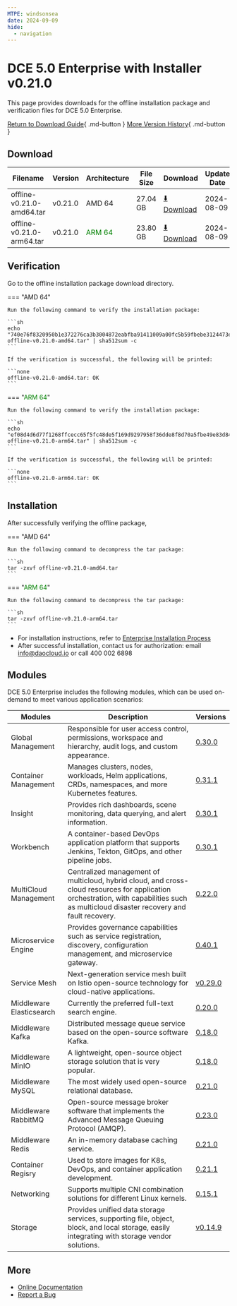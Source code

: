 ```yaml
---
MTPE: windsonsea
date: 2024-09-09
hide:
  - navigation
---
```


# DCE 5.0 Enterprise with Installer v0.21.0

This page provides downloads for the offline installation package and verification files for DCE 5.0 Enterprise.

[Return to Download Guide](../index.md#download-dce-50-enterprise){ .md-button } [More Version History](./dce5-installer-history.md){ .md-button }

## Download

| Filename | Version | Architecture | File Size | Download | Update Date |
| --------- | ------- | ------------ | --------- | -------- | ----------- |
| offline-v0.21.0-amd64.tar | v0.21.0 | AMD 64 | 27.04 GB | [:arrow_down: Download](https://qiniu-download-public.daocloud.io/DaoCloud_Enterprise/dce5/offline-v0.21.0-amd64.tar) | 2024-08-09 |
| offline-v0.21.0-arm64.tar | v0.21.0 | <font color="green">ARM 64</font> | 23.80 GB | [:arrow_down: Download](https://qiniu-download-public.daocloud.io/DaoCloud_Enterprise/dce5/offline-v0.21.0-arm64.tar) | 2024-08-09 |

## Verification

Go to the offline installation package download directory.

=== "AMD 64"

    Run the following command to verify the installation package:

    ```sh
    echo "740e76f8320950b1e372276ca3b3004872eabfba91411009a00fc5b59fbebe3124473ee76d719b34abacbe47e404a2d32b3da048d6200d89569f96065b45787f  offline-v0.21.0-amd64.tar" | sha512sum -c
    ```

    If the verification is successful, the following will be printed:

    ```none
    offline-v0.21.0-amd64.tar: OK
    ```

=== "<font color="green">ARM 64</font>"

    Run the following command to verify the installation package:

    ```sh
    echo "ef08d4d6d77f1268ffcecc65f5fc48de5f169d9297958f36dde8f8d70a5fbe49e83d846ad009e40cc946193f8b12b5888513b51134c2a3413c3e6e6dfaaab38c  offline-v0.21.0-arm64.tar" | sha512sum -c
    ```

    If the verification is successful, the following will be printed:

    ```none
    offline-v0.21.0-arm64.tar: OK
    ```

## Installation

After successfully verifying the offline package,

=== "AMD 64"

    Run the following command to decompress the tar package:

    ```sh
    tar -zxvf offline-v0.21.0-amd64.tar
    ```

=== "<font color="green">ARM 64</font>"

    Run the following command to decompress the tar package:

    ```sh
    tar -zxvf offline-v0.21.0-arm64.tar
    ```

- For installation instructions, refer to [Enterprise Installation Process](../../install/commercial/start-install.md)
- After successful installation, contact us for authorization: email info@daocloud.io or call 400 002 6898

## Modules

DCE 5.0 Enterprise includes the following modules, which can be used on-demand to meet various application scenarios:

| Modules | Description | Versions |
| ------- | ----------- | -------- |
| Global Management | Responsible for user access control, permissions, workspace and hierarchy, audit logs, and custom appearance. | [0.30.0](../../ghippo/intro/release-notes.md#v0300) |
| Container Management | Manages clusters, nodes, workloads, Helm applications, CRDs, namespaces, and more Kubernetes features. | [0.31.1](../../kpanda/intro/release-notes.md#v0311) |
| Insight | Provides rich dashboards, scene monitoring, data querying, and alert information. | [0.30.1](../../insight/intro/releasenote.md#v0301) |
| Workbench | A container-based DevOps application platform that supports Jenkins, Tekton, GitOps, and other pipeline jobs. | [0.30.1](../../amamba/intro/release-notes.md#v0301) |
| MultiCloud Management | Centralized management of multicloud, hybrid cloud, and cross-cloud resources for application orchestration, with capabilities such as multicloud disaster recovery and fault recovery. | [0.22.0](../../kairship/intro/release-notes.md#v0220) |
| Microservice Engine | Provides governance capabilities such as service registration, discovery, configuration management, and microservice gateway. | [0.40.1](../../skoala/intro/release-notes.md#v0401) |
| Service Mesh | Next-generation service mesh built on Istio open-source technology for cloud-native applications. | [v0.29.0](../../mspider/intro/release-notes.md#v0290) |
| Middleware Elasticsearch | Currently the preferred full-text search engine. | [0.20.0](../../middleware/elasticsearch/release-notes.md#v0200) |
| Middleware Kafka | Distributed message queue service based on the open-source software Kafka. | [0.18.0](../../middleware/kafka/release-notes.md#v0180) |
| Middleware MinIO | A lightweight, open-source object storage solution that is very popular. | [0.18.0](../../middleware/minio/release-notes.md#v0180) |
| Middleware MySQL | The most widely used open-source relational database. | [0.21.0](../../middleware/mysql/release-notes.md#v0210) |
| Middleware RabbitMQ | Open-source message broker software that implements the Advanced Message Queuing Protocol (AMQP). | [0.23.0](../../middleware/rabbitmq/release-notes.md#v0230) |
| Middleware Redis | An in-memory database caching service. | [0.21.0](../../middleware/redis/release-notes.md#v0210) |
| Container Regisry | Used to store images for K8s, DevOps, and container application development. | [0.21.1](../../kangaroo/intro/release-notes.md#v0211) |
| Networking | Supports multiple CNI combination solutions for different Linux kernels. | [0.15.1](../../network/intro/releasenotes.md) |
| Storage | Provides unified data storage services, supporting file, object, block, and local storage, easily integrating with storage vendor solutions. | [v0.14.9](../../storage/hwameistor/releasenotes.md#v0149) |

## More

- [Online Documentation](../../dce/index.md)
- [Report a Bug](https://github.com/DaoCloud/DaoCloud-docs/issues)
